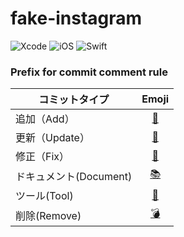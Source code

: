# fake-instagram

![Xcode](https://img.shields.io/badge/Xcode-11.4+-aqua.svg?logo=xcode)
![iOS](https://img.shields.io/badge/iOS-13.0+-springgreen.svg?logo=apple)
![Swift](https://img.shields.io/badge/Swift-5.2-tomato.svg?logo=swift)

### Prefix for commit comment rule
| コミットタイプ | Emoji |
| ---------- | :-----: |
| 追加（Add） | [🍹](https://emojipedia.org/tropical-drink/) |
| 更新（Update） | [🐤](https://emojipedia.org/baby-chick/) |
| 修正（Fix） | [🔱](https://emojipedia.org/trident-emblem/) |
| ドキュメント(Document) | [📚](http://emojipedia.org/books/) |
| ツール(Tool) | [🧰](https://emojipedia.org/toolbox/) |
| 削除(Remove) | [💣 ](https://emojipedia.org/bomb/) |
